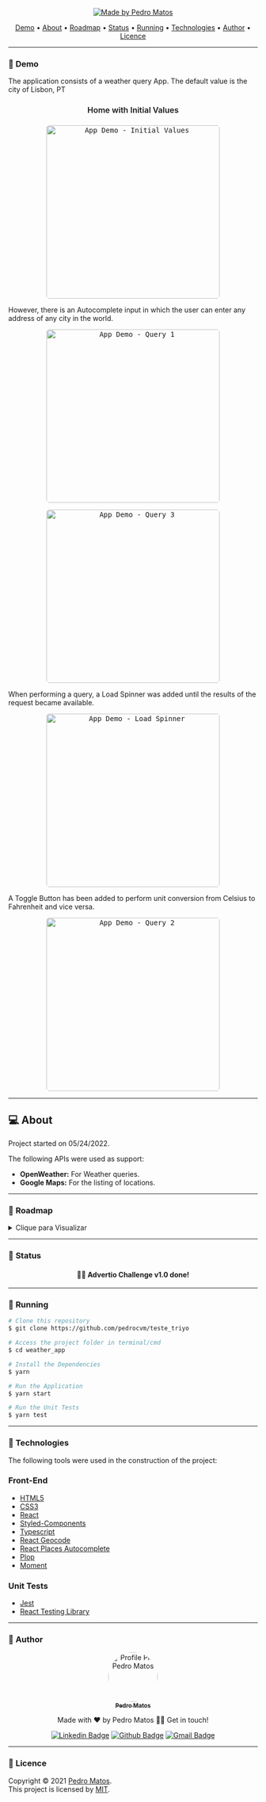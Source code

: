 <p align="center">
  <a href="https://github.com/pedrocvm">
    <img align="center" alt="Made by Pedro Matos" src="https://img.shields.io/badge/made%20by Pedro Matos-%237519C1?style=for-the-badge">
  </a>
<p>
  
<p align="center">
 <a href="#movie_camera-demo">Demo</a> •
  <a href="#computer-about">About</a> •
 <a href="#memo-roadmap">Roadmap</a> •
 <a href="#triangular_ruler-status">Status</a> •
 <a href="#dvd-running">Running</a> •
 <a href="#hammer-technologies">Technologies</a> •
 <a href="#boy-author">Author</a> •
 <a href="#page_facing_up-licence">Licence</a>
</p>

---
### :movie_camera: **Demo**
The application consists of a weather query App.
The default value is the city of Lisbon, PT

<h4 align="center" style="font-size: 16px; font-weight: 600">Home with Initial Values</h4>
<p align="center">
	<kbd>
		<img width="350" style="border-radius: 5px" alt="App Demo - Initial Values" src="https://i.ibb.co/F0kyqtQ/weather-app-1.png">
	</kbd>
</p>

However, there is an Autocomplete input in which the user can enter any address of any city in the world.

<p align="center">
	<kbd>
		<img width="350" style="border-radius: 5px" alt="App Demo - Query 1" src="https://i.ibb.co/HtzxJkJ/weather-app-6.png">
	</kbd>
</p>

<p align="center">
	<kbd>
		<img width="350" style="border-radius: 5px" alt="App Demo - Query 3" src="https://i.ibb.co/RCtb3jj/weather-app-3.png">
	</kbd>
</p>

When performing a query, a Load Spinner was added until the results of the request became available.

<p align="center">
	<kbd>
		<img width="350" style="border-radius: 5px" alt="App Demo - Load Spinner" src="https://i.ibb.co/m0kddYc/weather-app-5.png">
	</kbd>
</p>

A Toggle Button has been added to perform unit conversion from Celsius to Fahrenheit and vice versa.

<p align="center">
	<kbd>
		<img width="350" style="border-radius: 5px" alt="App Demo - Query 2" src="https://i.ibb.co/fv7D5Pp/weather-app-2.png">
	</kbd>
</p>

---
## :computer: About
Project started on 05/24/2022.

The following APIs were used as support:
   - **OpenWeather:** For Weather queries.
   - **Google Maps:** For the listing of locations.

---
### :memo: **Roadmap**
<details>
<summary>Clique para Visualizar</summary>

- [x] Create Project using Create-React-App.
- [x] inserted Plop for automatic component generation.
- [x] Configure Prettier and ESLint.
- [x] Configure Jest.
- [x] Create reusable generic Components (TextField and Container).
- [x] Integrate React Places Autocomplete into the project.
- [x] Creation of the Climate Consultation and Location Listing Services.
- [x] Create a Custom Hook to provide as Properties and Methods, isolating a layer of Services.
- [x] Create Unit Tests using the Jest and React Test Library.

</details>

---
### :triangular_ruler: **Status**

<h4 align="center"> 
	👨‍🏫 Advertio Challenge v1.0 done!
</h4>

---
### :dvd: **Running**
```bash
# Clone this repository
$ git clone https://github.com/pedrocvm/teste_triyo

# Access the project folder in terminal/cmd
$ cd weather_app

# Install the Dependencies
$ yarn

# Run the Application
$ yarn start

# Run the Unit Tests
$ yarn test
```

---
### :hammer: **Technologies**

The following tools were used in the construction of the project:

### Front-End
- [HTML5](https://developer.mozilla.org/pt-BR/docs/Web/HTML/HTML5)
- [CSS3](https://developer.mozilla.org/pt-BR/docs/Archive/CSS3)
- [React](https://reactjs.org/)
- [Styled-Components](https://styled-components.com/)
- [Typescript](https://www.typescriptlang.org/)
- [React Geocode](https://www.npmjs.com/package/react-geocode)
- [React Places Autocomplete](https://www.npmjs.com/package/react-places-autocomplete)
- [Plop](https://plopjs.com/)
- [Moment](https://momentjs.com/)

### Unit Tests
- [Jest](https://jestjs.io/pt-BR/)
- [React Testing Library](https://testing-library.com/docs/react-testing-library/intro/)

---
### :boy: **Author**

<div align="center">

<a href="https://github.com/pedrocvm">
 <img style="border-radius: 50%;" src="https://avatars.githubusercontent.com/u/60618486?s=460&u=661e1932902d4a8d7bf9c9f28038a68a4d5d0984&v=4" width="100px;" alt="Profile Pic Pedro Matos"/>
 <br />
 <sub><b>Pedro Matos</b></sub></a>

Made with ❤️ by Pedro Matos 👋🏽 Get in touch!

[![Linkedin Badge](https://img.shields.io/badge/-Pedro_Matos-blue?style=flat-square&logo=Linkedin&logoColor=white&link=https://www.linkedin.com/in/pedrocvm/)](https://www.linkedin.com/in/pedrocvm/)
[![Github Badge](https://img.shields.io/badge/-pedrocvm-000?style=flat-square&logo=Github&logoColor=white&link=https://github.com/pedrocvm)](https://github.com/pedrocvm)
[![Gmail Badge](https://img.shields.io/badge/-pedrocvm3@gmail.com-FA5C5C?style=flat-square&logo=gmail&logoColor=white&link=mailto:pedrocvm3@gmail.com)](mailto:pedrocvm3@gmail.com)

</div>

---
### :page_facing_up: **Licence**

Copyright © 2021 [Pedro Matos](https://github.com/pedrocvm).<br />
This project is licensed by [MIT](./LICENSE).

